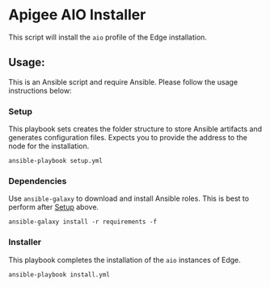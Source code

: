 # Apigee AIO Installer
This script will install the `aio` profile of the Edge installation. 

## Usage: 
This is an Ansible script and require Ansible. Please follow the usage instructions below:

### Setup 
This playbook sets creates the folder structure to store Ansible artifacts and generates 
configuration files. Expects you to provide the address to the node for the installation. 

    ansible-playbook setup.yml
    
### Dependencies
Use `ansible-galaxy` to download and install Ansible roles. This is best to perform after [Setup](Setup)
above. 
    
    ansible-galaxy install -r requirements -f
    
### Installer
This playbook completes the installation of the `aio` instances of Edge.

    
    ansible-playbook install.yml 

